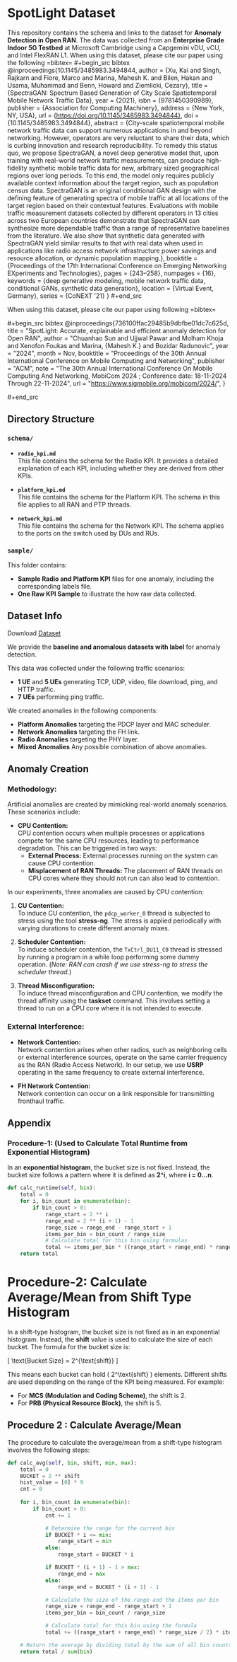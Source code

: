 # SpotLight Dataset

This repository contains the schema and links to the dataset for **Anomaly Detection in Open RAN**. The data was collected from an **Enterprise Grade Indoor 5G Testbed** at Microsoft Cambridge using a Capgemini vDU, vCU, and Intel FlexRAN L1.
When using this dataset, please cite our paper using the following =bibtex=
#+begin_src bibtex
@inproceedings{10.1145/3485983.3494844,
author = {Xu, Kai and Singh, Rajkarn and Fiore, Marco and Marina, Mahesh K. and Bilen, Hakan and Usama, Muhammad and Benn, Howard and Ziemlicki, Cezary},
title = {SpectraGAN: Spectrum Based Generation of City Scale Spatiotemporal Mobile Network Traffic Data},
year = {2021},
isbn = {9781450390989},
publisher = {Association for Computing Machinery},
address = {New York, NY, USA},
url = {https://doi.org/10.1145/3485983.3494844},
doi = {10.1145/3485983.3494844},
abstract = {City-scale spatiotemporal mobile network traffic data can support numerous applications in and beyond networking. However, operators are very reluctant to share their data, which is curbing innovation and research reproducibility. To remedy this status quo, we propose SpectraGAN, a novel deep generative model that, upon training with real-world network traffic measurements, can produce high-fidelity synthetic mobile traffic data for new, arbitrary sized geographical regions over long periods. To this end, the model only requires publicly available context information about the target region, such as population census data. SpectraGAN is an original conditional GAN design with the defining feature of generating spectra of mobile traffic at all locations of the target region based on their contextual features. Evaluations with mobile traffic measurement datasets collected by different operators in 13 cities across two European countries demonstrate that SpectraGAN can synthesize more dependable traffic than a range of representative baselines from the literature. We also show that synthetic data generated with SpectraGAN yield similar results to that with real data when used in applications like radio access network infrastructure power savings and resource allocation, or dynamic population mapping.},
booktitle = {Proceedings of the 17th International Conference on Emerging Networking EXperiments and Technologies},
pages = {243–258},
numpages = {16},
keywords = {deep generative modeling, mobile network traffic data, conditional GANs, synthetic data generation},
location = {Virtual Event, Germany},
series = {CoNEXT '21}
}
#+end_src



When using this dataset, please cite our paper using following =bibtex=

#+begin_src bibtex
@inproceedings{736100ffac29485b9dbfbe01dc7c625d,
title = "SpotLight: Accurate, explainable and efficient anomaly detection for Open RAN",
author = "Chuanhao Sun and Ujjwal Pawar and Molham Khoja and Xenofon Foukas and Marina, {Mahesh K.} and Bozidar Radunovic",
year = "2024",
month = Nov,
booktitle = "Proceedings of the 30th Annual International Conference on Mobile Computing and Networking",
publisher = "ACM",
note = "The 30th Annual International Conference On Mobile Computing And Networking, MobiCom 2024 ; Conference date: 18-11-2024 Through 22-11-2024",
url = "https://www.sigmobile.org/mobicom/2024/",
}

#+end_src
## Directory Structure

### `schema/`

- **`radio_kpi.md`**  
  This file contains the schema for the Radio KPI. It provides a detailed explanation of each KPI, including whether they are derived from other KPIs.

- **`platform_kpi.md`**  
  This file contains the schema for the Platform KPI. The schema in this file applies to all RAN and PTP threads.

- **`network_kpi.md`**  
  This file contains the schema for the Network KPI. The schema applies to the ports on the switch used by DUs and RUs.

### `sample/`

This folder contains:  
- **Sample Radio and Platform KPI** files for one anomaly, including the corresponding labels file.  
- **One Raw KPI Sample** to illustrate the how raw data collected.

## Dataset Info
Download [Dataset](https://drive.google.com/drive/folders/1x7WnU6q9EodacUdh3iXRmi9FWrMD3rME?usp=sharing)

We provide the **baseline and anomalous datasets with label** for anomaly detection.

This data was collected under the following traffic scenarios:  
- **1 UE** and **5 UEs** generating TCP, UDP, video, file download, ping, and HTTP traffic.  
- **7 UEs** performing ping traffic.

We created anomalies in the following components:  
- **Platform Anomalies** targeting the PDCP layer and MAC scheduler.  
- **Network Anomalies** targeting the FH link.  
- **Radio Anomalies** targeting the PHY layer.
- **Mixed Anomalies** Any possible combination of above anomalies.

## Anomaly Creation

### Methodology:
Artificial anomalies are created by mimicking real-world anomaly scenarios. These scenarios include:

- **CPU Contention:**  
  CPU contention occurs when multiple processes or applications compete for the same CPU resources, leading to performance degradation. This can be triggered in two ways:
  - **External Process:** External processes running on the system can cause CPU contention.
  - **Misplacement of RAN Threads:** The placement of RAN threads on CPU cores where they should not run can also lead to contention.

In our experiments, three anomalies are caused by CPU contention:

1. **CU Contention:**  
   To induce CU contention, the `pdcp_worker_0` thread is subjected to stress using the tool **stress-ng**. The stress is applied periodically with varying durations to create different anomaly mixes.

2. **Scheduler Contention:**  
   To induce scheduler contention, the `TxCtrl_DU11_C0` thread is stressed by running a program in a while loop performing some dummy operation. (*Note: RAN can crash if we use stress-ng to stress the scheduler thread.*)

3. **Thread Misconfiguration:**  
   To induce thread misconfiguration and CPU contention, we modify the thread affinity using the **taskset** command. This involves setting a thread to run on a CPU core where it is not intended to execute.

### External Interference:

- **Network Contention:**  
  Network contention arises when other radios, such as neighboring cells or external interference sources, operate on the same carrier frequency as the RAN (Radio Access Network). In our setup, we use **USRP** operating in the same frequency to create external interference.

- **FH Network Contention:**  
  Network contention can occur on a link responsible for transmitting fronthaul traffic.

## Appendix

### Procedure-1: (Used to Calculate Total Runtime from Exponential Histogram)

In an **exponential histogram**, the bucket size is not fixed. Instead, the bucket size follows a pattern where it is defined as **2^i**, where **i = 0…n**.

```python
def calc_runtime(self, bin): 
    total = 0 
    for i, bin_count in enumerate(bin): 
        if bin_count > 0: 
            range_start = 2 ** i 
            range_end = 2 ** (i + 1) - 1 
            range_size = range_end - range_start + 1 
            items_per_bin = bin_count / range_size 
            # Calculate total for this bin using formulas 
            total += items_per_bin * ((range_start + range_end) * range_size / 2) 
    return total
```
# Procedure-2: Calculate Average/Mean from Shift Type Histogram

In a shift-type histogram, the bucket size is not fixed as in an exponential histogram. Instead, the **shift** value is used to calculate the size of each bucket. The formula for the bucket size is:

\[
\text{Bucket Size} = 2^{\text{shift}}
\]

This means each bucket can hold \( 2^\text{shift} \) elements. Different shifts are used depending on the range of the KPI being measured. For example:
- For **MCS (Modulation and Coding Scheme)**, the shift is 2.
- For **PRB (Physical Resource Block)**, the shift is 5.

## Procedure 2 : Calculate Average/Mean

The procedure to calculate the average/mean from a shift-type histogram involves the following steps:

```python
def calc_avg(self, bin, shift, min, max): 
    total = 0 
    BUCKET = 2 ** shift 
    hist_value = [0] * 9 
    cnt = 0 
    
    for i, bin_count in enumerate(bin): 
        if bin_count > 0: 
            cnt += 1 

            # Determine the range for the current bin
            if BUCKET * i <= min: 
                range_start = min 
            else: 
                range_start = BUCKET * i 

            if BUCKET * (i + 1) - 1 > max: 
                range_end = max 
            else: 
                range_end = BUCKET * (i + 1) - 1 

            # Calculate the size of the range and the items per bin
            range_size = range_end - range_start + 1 
            items_per_bin = bin_count / range_size 

            # Calculate total for this bin using the formula
            total += ((range_start + range_end) * range_size / 2) * items_per_bin 

    # Return the average by dividing total by the sum of all bin counts
    return total / sum(bin)

